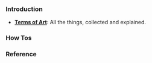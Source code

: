 ### Introduction

* **[Terms of Art](terms_of_art.html)**: All the things, collected and explained.

### How Tos

### Reference
